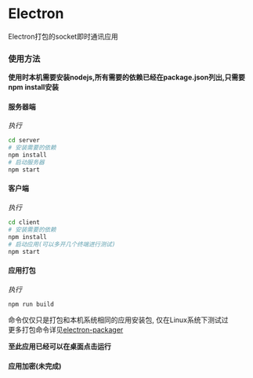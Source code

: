 # Electron
Electron打包的socket即时通讯应用

### 使用方法
**使用时本机需要安装nodejs,所有需要的依赖已经在package.json列出,只需要npm install安装**

#### 服务器端  
*执行*

```sh
cd server
# 安装需要的依赖
npm install  
# 启动服务器
npm start     
```
#### 客户端
*执行*

```sh
cd client 
# 安装需要的依赖
npm install  
# 启动应用(可以多开几个终端进行测试)
npm start     
```

#### 应用打包
*执行*

```sh
npm run build
``` 

命令仅仅只是打包和本机系统相同的应用安装包, 仅在Linux系统下测试过  
更多打包命令详见[electron-packager](https://recordnotfound.com/electron-packager-electron-userland-69033)  

**至此应用已经可以在桌面点击运行**

#### 应用加密(未完成)
